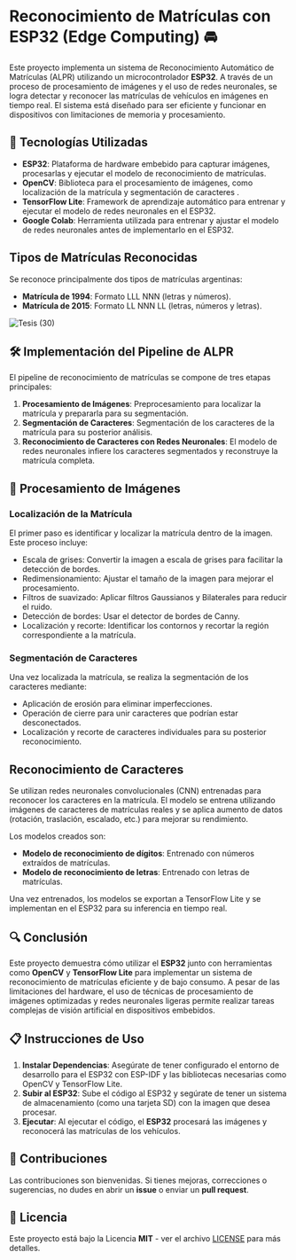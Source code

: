 #  Reconocimiento de Matrículas con ESP32 (Edge Computing) 🚘

Este proyecto implementa un sistema de Reconocimiento Automático de Matrículas (ALPR) utilizando un microcontrolador **ESP32**. A través de un proceso de procesamiento de imágenes y el uso de redes neuronales, se logra detectar y reconocer las matrículas de vehículos en imágenes en tiempo real. El sistema está diseñado para ser eficiente y funcionar en dispositivos con limitaciones de memoria y procesamiento.

## 🔧 Tecnologías Utilizadas

- **ESP32**: Plataforma de hardware embebido para capturar imágenes, procesarlas y ejecutar el modelo de reconocimiento de matrículas.
- **OpenCV**: Biblioteca para el procesamiento de imágenes, como localización de la matrícula y segmentación de caracteres .
- **TensorFlow Lite**: Framework de aprendizaje automático para entrenar y ejecutar el modelo de redes neuronales en el ESP32.
- **Google Colab**: Herramienta utilizada para entrenar y ajustar el modelo de redes neuronales antes de implementarlo en el ESP32.

## Tipos de Matrículas Reconocidas

Se reconoce principalmente dos tipos de matrículas argentinas:

- **Matrícula de 1994**: Formato LLL NNN (letras y números).
- **Matrícula de 2015**: Formato LL NNN LL (letras, números y letras).
  
 ![Tesis (30)](https://github.com/user-attachments/assets/af1c0f6c-9258-4482-a1c6-219ba7ed712e)



## 🛠️ Implementación del Pipeline de ALPR

El pipeline de reconocimiento de matrículas se compone de tres etapas principales:

1. **Procesamiento de Imágenes**: Preprocesamiento para localizar la matrícula y prepararla para su segmentación.
2. **Segmentación de Caracteres**: Segmentación de los caracteres de la matrícula para su posterior análisis.
3. **Reconocimiento de Caracteres con Redes Neuronales**: El modelo de redes neuronales infiere los caracteres segmentados y reconstruye la matrícula completa.

## 📸 Procesamiento de Imágenes

### Localización de la Matrícula

El primer paso es identificar y localizar la matrícula dentro de la imagen. Este proceso incluye:

- Escala de grises: Convertir la imagen a escala de grises para facilitar la detección de bordes.
- Redimensionamiento: Ajustar el tamaño de la imagen para mejorar el procesamiento.
- Filtros de suavizado: Aplicar filtros Gaussianos y Bilaterales para reducir el ruido.
- Detección de bordes: Usar el detector de bordes de Canny.
- Localización y recorte: Identificar los contornos y recortar la región correspondiente a la matrícula.

### Segmentación de Caracteres

Una vez localizada la matrícula, se realiza la segmentación de los caracteres mediante:

- Aplicación de erosión para eliminar imperfecciones.
- Operación de cierre para unir caracteres que podrían estar desconectados.
- Localización y recorte de caracteres individuales para su posterior reconocimiento.

## Reconocimiento de Caracteres

Se utilizan redes neuronales convolucionales (CNN) entrenadas para reconocer los caracteres en la matrícula. El modelo se entrena utilizando imágenes de caracteres de matrículas reales y se aplica aumento de datos (rotación, traslación, escalado, etc.) para mejorar su rendimiento.

Los modelos creados son:

- **Modelo de reconocimiento de dígitos**: Entrenado con números extraídos de matrículas.
- **Modelo de reconocimiento de letras**: Entrenado con letras de matrículas.

Una vez entrenados, los modelos se exportan a TensorFlow Lite y se implementan en el ESP32 para su inferencia en tiempo real.

## 🔍 Conclusión

Este proyecto demuestra cómo utilizar el **ESP32** junto con herramientas como **OpenCV** y **TensorFlow Lite** para implementar un sistema de reconocimiento de matrículas eficiente y de bajo consumo. A pesar de las limitaciones del hardware, el uso de técnicas de procesamiento de imágenes optimizadas y redes neuronales ligeras permite realizar tareas complejas de visión artificial en dispositivos embebidos.

## 📋 Instrucciones de Uso

1. **Instalar Dependencias**: Asegúrate de tener configurado el entorno de desarrollo para el ESP32 con ESP-IDF y las bibliotecas necesarias como OpenCV y TensorFlow Lite.
3. **Subir al ESP32**: Sube el código al ESP32 y segúrate de tener un sistema de almacenamiento (como una tarjeta SD) con la imagen que desea procesar.
4. **Ejecutar**: Al ejecutar el código, el **ESP32** procesará las imágenes y reconocerá las matrículas de los vehículos.

## 🤝 Contribuciones

Las contribuciones son bienvenidas. Si tienes mejoras, correcciones o sugerencias, no dudes en abrir un **issue** o enviar un **pull request**.

## 📝 Licencia

Este proyecto está bajo la Licencia **MIT** - ver el archivo [LICENSE](LICENSE) para más detalles.
